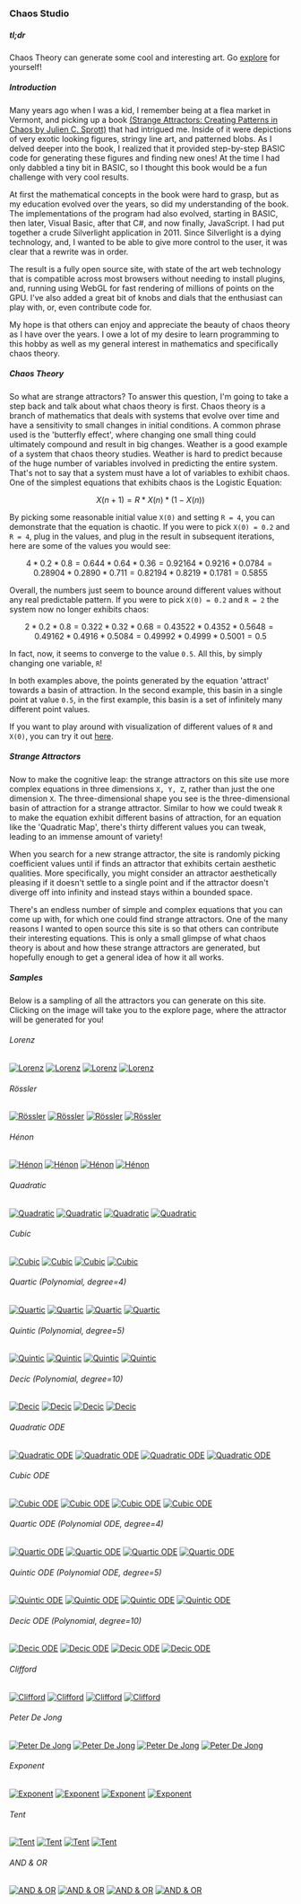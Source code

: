 ### Chaos Studio

##### tl;dr
Chaos Theory can generate some cool and interesting art. Go [explore](http://chaos-studio.io/#/explore) for yourself!

##### Introduction
Many years ago when I was a kid, I remember being at a flea market in Vermont, and picking up a 
book [(Strange Attractors:
Creating Patterns in Chaos by Julien C. Sprott)](http://sprott.physics.wisc.edu/sa.htm) that had intrigued me.  Inside of it were 
depictions of very exotic looking figures, stringy line art, and patterned blobs.  As I delved 
deeper into the book, I realized that it provided step-by-step BASIC code for generating these 
figures and finding new ones!  At the time I had only dabbled a tiny bit in BASIC, so I thought 
this book would be a fun challenge with very cool results.

At first the mathematical concepts in the book were hard to grasp, but as my education evolved 
over the years, so did my understanding of the book.  The implementations of the program had 
also evolved, starting in BASIC, then later, Visual Basic, after that C#, and now finally, 
JavaScript.  I had put together a crude Silverlight application in 2011. Since Silverlight is 
a dying technology, and, I wanted to be able to give more control to the user, it was clear 
that a rewrite was in order.


The result is a fully open source site, with state of the art web technology that is compatible 
across most browsers without needing to install plugins, and, running using WebGL for fast 
rendering of millions of points on the GPU.  I've also added a great bit of knobs and dials that 
the enthusiast can play with, or, even contribute code for.


My hope is that others can enjoy and appreciate the beauty of chaos theory as I have over the 
years.  I owe a lot of my desire to learn programming to this hobby as well as my general interest 
in mathematics and specifically chaos theory. 

##### Chaos Theory
So what are strange attractors?  To answer this question, I'm going to take a step back and talk
about what chaos theory is first.  Chaos theory is a branch of mathematics that deals with
systems that evolve over time and have a sensitivity to small changes in initial conditions.
A common phrase used is the 'butterfly effect', where changing one small thing could ultimately
compound and result in big changes.  Weather is a good example of a system that chaos theory
studies.  Weather is hard to predict because of the huge number of variables involved in
predicting the entire system.  That's not to say that a system must have a lot of variables
to exhibit chaos.  One of the simplest equations that exhibits chaos is the Logistic Equation:

```math
X(n+1) = R * X(n) * (1 - X(n))
```

By picking some reasonable initial value `X(0)` and setting `R = 4`, you can demonstrate that
the equation is chaotic.  If you were to pick `X(0) = 0.2` and `R = 4`, plug in the values,
and plug in the result in subsequent iterations, here are some of the values you would see:

```math
4 * 0.2 * 0.8 = 0.64
4 * 0.64 * 0.36 = 0.9216
4 * 0.9216 * 0.0784 = 0.2890
4 * 0.2890 * 0.711 = 0.8219
4 * 0.8219 * 0.1781 = 0.5855
```

Overall, the numbers just seem to bounce around different values without any real predictable
pattern. If you were to pick `X(0) = 0.2` and `R = 2` the system now no longer exhibits chaos:

```math
2 * 0.2 * 0.8 = 0.32
2 * 0.32 * 0.68 = 0.4352
2 * 0.4352 * 0.5648 = 0.4916
2 * 0.4916 * 0.5084 = 0.4999
2 * 0.4999 * 0.5001 = 0.5
```

In fact, now, it seems to converge to the value `0.5`.  All this, by simply changing one
variable, `R`!

In both examples above, the points generated by the equation 'attract' towards a basin of
attraction.  In the second example, this basin in a single point at value `0.5`, in the first
example, this basin is a set of infinitely many different point values.

If you want to play around with visualization of different values of `R` and `X(0)`, you can try it out [here](http://chaos-studio.io/#/logistic).

##### Strange Attractors
Now to make the cognitive leap: the strange attractors on this site use more complex equations
in three dimensions `X, Y, Z`, rather than just the one dimension `X`.  The three-dimensional
shape you see is the three-dimensional basin of attraction for a strange attractor.  Similar to
how we could tweak `R` to make the equation exhibit different basins of attraction, for an
equation like the 'Quadratic Map', there's thirty different values you can tweak, leading to an
immense amount of variety!

When you search for a new strange attractor, the site is randomly picking coefficient values
until if finds an attractor that exhibits certain aesthetic qualities.  More specifically, you
might consider an attractor aesthetically pleasing if it doesn't settle to a single point and
if the attractor doesn't diverge off into infinity and instead stays within a bounded space.

There's an endless number of simple and complex equations that you can come up with, for which
one could find strange attractors.  One of the many reasons I wanted to open source this
site is so that others can contribute their interesting equations.  This is only a small glimpse of
what chaos theory is about and how these strange attractors are generated, but hopefully enough
to get a general idea of how it all works.

##### Samples
Below is a sampling of all the attractors you can generate on this site.  Clicking on the image will
take you to the explore page, where the attractor will be generated for you!

###### Lorenz
[![Lorenz](../png/lorenz1.png)](http://chaos-studio.io/#/explore/PDE3OkF0dHJhY3RvclNuYXBzaG90MzptYXA8OTpMb3JlbnpNYXA+Mzpybmc8Mjc6TGluZWFyQ29uZ3J1ZW50aWFsR2VuZXJhdG9yNDpzZWVkKDE1MDYxOTkxMTM5MDkpPj4=)
[![Lorenz](../png/lorenz2.png)](http://chaos-studio.io/#/explore/PDE3OkF0dHJhY3RvclNuYXBzaG90MzptYXA8OTpMb3JlbnpNYXA+Mzpybmc8Mjc6TGluZWFyQ29uZ3J1ZW50aWFsR2VuZXJhdG9yNDpzZWVkKDE1MDYxOTkzNjcwNzYpPj4=)
[![Lorenz](../png/lorenz3.png)](http://chaos-studio.io/#/explore/PDE3OkF0dHJhY3RvclNuYXBzaG90MzptYXA8OTpMb3JlbnpNYXA+Mzpybmc8Mjc6TGluZWFyQ29uZ3J1ZW50aWFsR2VuZXJhdG9yNDpzZWVkKDE1MDYxOTk0MzA5NjQpPj4=)
[![Lorenz](../png/lorenz4.png)](http://chaos-studio.io/#/explore/PDE3OkF0dHJhY3RvclNuYXBzaG90MzptYXA8OTpMb3JlbnpNYXA+Mzpybmc8Mjc6TGluZWFyQ29uZ3J1ZW50aWFsR2VuZXJhdG9yNDpzZWVkKDE1MDYxOTk1NDI2MjQpPj4=)

###### Rössler
[![Rössler](../png/rossler1.png)](http://chaos-studio.io/#/explore/PDE3OkF0dHJhY3RvclNuYXBzaG90MzptYXA8MTA6Um9zc2xlck1hcD4zOnJuZzwyNzpMaW5lYXJDb25ncnVlbnRpYWxHZW5lcmF0b3I0OnNlZWQoMTUwNjIwMTkyNTk2NSk+Pg==)
[![Rössler](../png/rossler2.png)](http://chaos-studio.io/#/explore/PDE3OkF0dHJhY3RvclNuYXBzaG90MzptYXA8MTA6Um9zc2xlck1hcD4zOnJuZzwyNzpMaW5lYXJDb25ncnVlbnRpYWxHZW5lcmF0b3I0OnNlZWQoMTUwNjIwMjQxNjg1Nik+Pg==)
[![Rössler](../png/rossler3.png)](http://chaos-studio.io/#/explore/PDE3OkF0dHJhY3RvclNuYXBzaG90MzptYXA8MTA6Um9zc2xlck1hcD4zOnJuZzwyNzpMaW5lYXJDb25ncnVlbnRpYWxHZW5lcmF0b3I0OnNlZWQoMTUwNjIwMjU1ODk1OSk+Pg==)
[![Rössler](../png/rossler4.png)](http://chaos-studio.io/#/explore/PDE3OkF0dHJhY3RvclNuYXBzaG90MzptYXA8MTA6Um9zc2xlck1hcD4zOnJuZzwyNzpMaW5lYXJDb25ncnVlbnRpYWxHZW5lcmF0b3I0OnNlZWQoMTUwNjIwMjYxODY5NCk+Pg==)

###### Hénon
[![Hénon](../png/henon1.png)](http://chaos-studio.io/#/explore/PDE3OkF0dHJhY3RvclNuYXBzaG90MzptYXA8ODpIZW5vbk1hcD4zOnJuZzwyNzpMaW5lYXJDb25ncnVlbnRpYWxHZW5lcmF0b3I0OnNlZWQoMTUwNjE5ODcxODcwNCk+Pg==)
[![Hénon](../png/henon2.png)](http://chaos-studio.io/#/explore/PDE3OkF0dHJhY3RvclNuYXBzaG90MzptYXA8ODpIZW5vbk1hcD4zOnJuZzwyNzpMaW5lYXJDb25ncnVlbnRpYWxHZW5lcmF0b3I0OnNlZWQoMTUwNjE5ODg3NDE4OSk+Pg==)
[![Hénon](../png/henon3.png)](http://chaos-studio.io/#/explore/PDE3OkF0dHJhY3RvclNuYXBzaG90MzptYXA8ODpIZW5vbk1hcD4zOnJuZzwyNzpMaW5lYXJDb25ncnVlbnRpYWxHZW5lcmF0b3I0OnNlZWQoMTUwNjE5OTAwMDUxMCk+Pg==)
[![Hénon](../png/henon4.png)](http://chaos-studio.io/#/explore/PDE3OkF0dHJhY3RvclNuYXBzaG90MzptYXA8ODpIZW5vbk1hcD4zOnJuZzwyNzpMaW5lYXJDb25ncnVlbnRpYWxHZW5lcmF0b3I0OnNlZWQoMTUwNjE5OTA0NDE0MCk+Pg==)

###### Quadratic
[![Quadratic](../png/quadratic1.png)](http://chaos-studio.io/#/explore/PDE3OkF0dHJhY3RvclNuYXBzaG90MzptYXA8MTI6UXVhZHJhdGljTWFwPjM6cm5nPDI3OkxpbmVhckNvbmdydWVudGlhbEdlbmVyYXRvcjQ6c2VlZCgxNTA2MTg0MzU5ODQ1KT4+)
[![Quadratic](../png/quadratic2.png)](http://chaos-studio.io/#/explore/PDE3OkF0dHJhY3RvclNuYXBzaG90MzptYXA8MTI6UXVhZHJhdGljTWFwPjM6cm5nPDI3OkxpbmVhckNvbmdydWVudGlhbEdlbmVyYXRvcjQ6c2VlZCgxNTA2MTg0NTU0NzExKT4+)
[![Quadratic](../png/quadratic3.png)](http://chaos-studio.io/#/explore/PDE3OkF0dHJhY3RvclNuYXBzaG90MzptYXA8MTI6UXVhZHJhdGljTWFwPjM6cm5nPDI3OkxpbmVhckNvbmdydWVudGlhbEdlbmVyYXRvcjQ6c2VlZCgxNTA2MTg0NzIyNzQyKT4+)
[![Quadratic](../png/quadratic4.png)](http://chaos-studio.io/#/explore/PDE3OkF0dHJhY3RvclNuYXBzaG90MzptYXA8MTI6UXVhZHJhdGljTWFwPjM6cm5nPDI3OkxpbmVhckNvbmdydWVudGlhbEdlbmVyYXRvcjQ6c2VlZCgxNTA2MTg0Nzc1NDIwKT4+)

###### Cubic
[![Cubic](../png/cubic1.png)](http://chaos-studio.io/#/explore/PDE3OkF0dHJhY3RvclNuYXBzaG90MzptYXA8ODpDdWJpY01hcD4zOnJuZzwyNzpMaW5lYXJDb25ncnVlbnRpYWxHZW5lcmF0b3I0OnNlZWQoMTUwNjE4NjQ2OTkzNik+Pg==)
[![Cubic](../png/cubic2.png)](http://chaos-studio.io/#/explore/PDE3OkF0dHJhY3RvclNuYXBzaG90MzptYXA8ODpDdWJpY01hcD4zOnJuZzwyNzpMaW5lYXJDb25ncnVlbnRpYWxHZW5lcmF0b3I0OnNlZWQoMTUwNjE4NjYxNDYyNik+Pg==)
[![Cubic](../png/cubic3.png)](http://chaos-studio.io/#/explore/PDE3OkF0dHJhY3RvclNuYXBzaG90MzptYXA8ODpDdWJpY01hcD4zOnJuZzwyNzpMaW5lYXJDb25ncnVlbnRpYWxHZW5lcmF0b3I0OnNlZWQoMTUwNjE4NjcyMjQ1Mik+Pg==)
[![Cubic](../png/cubic4.png)](http://chaos-studio.io/#/explore/PDE3OkF0dHJhY3RvclNuYXBzaG90MzptYXA8ODpDdWJpY01hcD4zOnJuZzwyNzpMaW5lYXJDb25ncnVlbnRpYWxHZW5lcmF0b3I0OnNlZWQoMTUwNjE4NzI0NTQyMCk+Pg==)

###### Quartic (Polynomial, degree=4)
[![Quartic](../png/quartic1.png)](http://chaos-studio.io/#/explore/PDE3OkF0dHJhY3RvclNuYXBzaG90MzptYXA8MTM6UG9seW5vbWlhbE1hcDY6ZGVncmVlKDQpPjM6cm5nPDI3OkxpbmVhckNvbmdydWVudGlhbEdlbmVyYXRvcjQ6c2VlZCgxNTA2MjEzNTg4Njg0KT4+)
[![Quartic](../png/quartic2.png)](http://chaos-studio.io/#/explore/PDE3OkF0dHJhY3RvclNuYXBzaG90MzptYXA8MTM6UG9seW5vbWlhbE1hcDY6ZGVncmVlKDQpPjM6cm5nPDI3OkxpbmVhckNvbmdydWVudGlhbEdlbmVyYXRvcjQ6c2VlZCgxNTA2MjEzNzUyMDk4KT4+)
[![Quartic](../png/quartic3.png)](http://chaos-studio.io/#/explore/PDE3OkF0dHJhY3RvclNuYXBzaG90MzptYXA8MTM6UG9seW5vbWlhbE1hcDY6ZGVncmVlKDQpPjM6cm5nPDI3OkxpbmVhckNvbmdydWVudGlhbEdlbmVyYXRvcjQ6c2VlZCgxNTA2MjEzODE5MDgyKT4+)
[![Quartic](../png/quartic4.png)](http://chaos-studio.io/#/explore/PDE3OkF0dHJhY3RvclNuYXBzaG90MzptYXA8MTM6UG9seW5vbWlhbE1hcDY6ZGVncmVlKDQpPjM6cm5nPDI3OkxpbmVhckNvbmdydWVudGlhbEdlbmVyYXRvcjQ6c2VlZCgxNTA2MjE0MDY4MTI1KT4+)

###### Quintic (Polynomial, degree=5)
[![Quintic](../png/quintic1.png)](http://chaos-studio.io/#/explore/PDE3OkF0dHJhY3RvclNuYXBzaG90MzptYXA8MTM6UG9seW5vbWlhbE1hcDY6ZGVncmVlKDUpPjM6cm5nPDI3OkxpbmVhckNvbmdydWVudGlhbEdlbmVyYXRvcjQ6c2VlZCgxNTA2MjE0MTMyNDI4KT4+)
[![Quintic](../png/quintic2.png)](http://chaos-studio.io/#/explore/PDE3OkF0dHJhY3RvclNuYXBzaG90MzptYXA8MTM6UG9seW5vbWlhbE1hcDY6ZGVncmVlKDUpPjM6cm5nPDI3OkxpbmVhckNvbmdydWVudGlhbEdlbmVyYXRvcjQ6c2VlZCgxNTA2MjE0MjcwOTgyKT4+)
[![Quintic](../png/quintic3.png)](http://chaos-studio.io/#/explore/PDE3OkF0dHJhY3RvclNuYXBzaG90MzptYXA8MTM6UG9seW5vbWlhbE1hcDY6ZGVncmVlKDUpPjM6cm5nPDI3OkxpbmVhckNvbmdydWVudGlhbEdlbmVyYXRvcjQ6c2VlZCgxNTA2MjE0NDUwMDAwKT4+)
[![Quintic](../png/quintic4.png)](http://chaos-studio.io/#/explore/PDE3OkF0dHJhY3RvclNuYXBzaG90MzptYXA8MTM6UG9seW5vbWlhbE1hcDY6ZGVncmVlKDUpPjM6cm5nPDI3OkxpbmVhckNvbmdydWVudGlhbEdlbmVyYXRvcjQ6c2VlZCgxNTA2MjI2ODQ3MjE1KT4+)

###### Decic (Polynomial, degree=10)
[![Decic](../png/decic1.png)](http://chaos-studio.io/#/explore/PDE3OkF0dHJhY3RvclNuYXBzaG90MzptYXA8MTM6UG9seW5vbWlhbE1hcDY6ZGVncmVlKDEwKT4zOnJuZzwyNzpMaW5lYXJDb25ncnVlbnRpYWxHZW5lcmF0b3I0OnNlZWQoMTUwNjIxNzIwMzgzNik+Pg==)
[![Decic](../png/decic2.png)](http://chaos-studio.io/#/explore/PDE3OkF0dHJhY3RvclNuYXBzaG90MzptYXA8MTM6UG9seW5vbWlhbE1hcDY6ZGVncmVlKDEwKT4zOnJuZzwyNzpMaW5lYXJDb25ncnVlbnRpYWxHZW5lcmF0b3I0OnNlZWQoMTUwNjIxNzM3MDQyNik+Pg==)
[![Decic](../png/decic3.png)](http://chaos-studio.io/#/explore/PDE3OkF0dHJhY3RvclNuYXBzaG90MzptYXA8MTM6UG9seW5vbWlhbE1hcDY6ZGVncmVlKDEwKT4zOnJuZzwyNzpMaW5lYXJDb25ncnVlbnRpYWxHZW5lcmF0b3I0OnNlZWQoMTUwNjIxNzUyMDczOSk+Pg==)
[![Decic](../png/decic4.png)](http://chaos-studio.io/#/explore/PDE3OkF0dHJhY3RvclNuYXBzaG90MzptYXA8MTM6UG9seW5vbWlhbE1hcDY6ZGVncmVlKDEwKT4zOnJuZzwyNzpMaW5lYXJDb25ncnVlbnRpYWxHZW5lcmF0b3I0OnNlZWQoMTUwNjIxNzgzNzU5Mik+Pg==)

###### Quadratic ODE
[![Quadratic ODE](../png/quadraticode1.png)](http://chaos-studio.io/#/explore/PDE3OkF0dHJhY3RvclNuYXBzaG90MzptYXA8MTU6UXVhZHJhdGljT2RlTWFwPjM6cm5nPDI3OkxpbmVhckNvbmdydWVudGlhbEdlbmVyYXRvcjQ6c2VlZCgxNTA2MjAzODI2MzU1KT4+)
[![Quadratic ODE](../png/quadraticode2.png)](http://chaos-studio.io/#/explore/PDE3OkF0dHJhY3RvclNuYXBzaG90MzptYXA8MTU6UXVhZHJhdGljT2RlTWFwPjM6cm5nPDI3OkxpbmVhckNvbmdydWVudGlhbEdlbmVyYXRvcjQ6c2VlZCgxNTA2MjA0MDQ1MDk1KT4+)
[![Quadratic ODE](../png/quadraticode3.png)](http://chaos-studio.io/#/explore/PDE3OkF0dHJhY3RvclNuYXBzaG90MzptYXA8MTU6UXVhZHJhdGljT2RlTWFwPjM6cm5nPDI3OkxpbmVhckNvbmdydWVudGlhbEdlbmVyYXRvcjQ6c2VlZCgxNTA2MjA0MzE5OTY3KT4+)
[![Quadratic ODE](../png/quadraticode4.png)](http://chaos-studio.io/#/explore/PDE3OkF0dHJhY3RvclNuYXBzaG90MzptYXA8MTU6UXVhZHJhdGljT2RlTWFwPjM6cm5nPDI3OkxpbmVhckNvbmdydWVudGlhbEdlbmVyYXRvcjQ6c2VlZCgxNTA2MjA0NDIzMTg5KT4+)

###### Cubic ODE
[![Cubic ODE](../png/cubicode1.png)](http://chaos-studio.io/#/explore/PDE3OkF0dHJhY3RvclNuYXBzaG90MzptYXA8MTE6Q3ViaWNPZGVNYXA+Mzpybmc8Mjc6TGluZWFyQ29uZ3J1ZW50aWFsR2VuZXJhdG9yNDpzZWVkKDE1MDYyMDUxMDUwNDkpPj4=)
[![Cubic ODE](../png/cubicode2.png)](http://chaos-studio.io/#/explore/PDE3OkF0dHJhY3RvclNuYXBzaG90MzptYXA8MTE6Q3ViaWNPZGVNYXA+Mzpybmc8Mjc6TGluZWFyQ29uZ3J1ZW50aWFsR2VuZXJhdG9yNDpzZWVkKDE1MDYyMDUxNzA0NzIpPj4=)
[![Cubic ODE](../png/cubicode3.png)](http://chaos-studio.io/#/explore/PDE3OkF0dHJhY3RvclNuYXBzaG90MzptYXA8MTE6Q3ViaWNPZGVNYXA+Mzpybmc8Mjc6TGluZWFyQ29uZ3J1ZW50aWFsR2VuZXJhdG9yNDpzZWVkKDE1MDYyMDUyNzkzNTcpPj4=)
[![Cubic ODE](../png/cubicode4.png)](http://chaos-studio.io/#/explore/PDE3OkF0dHJhY3RvclNuYXBzaG90MzptYXA8MTE6Q3ViaWNPZGVNYXA+Mzpybmc8Mjc6TGluZWFyQ29uZ3J1ZW50aWFsR2VuZXJhdG9yNDpzZWVkKDE1MDYzOTcyNDk0MzUpPj4=)

###### Quartic ODE (Polynomial ODE, degree=4)
[![Quartic ODE](../png/quarticode1.png)](http://chaos-studio.io/#/explore/PDE3OkF0dHJhY3RvclNuYXBzaG90MzptYXA8MTY6UG9seW5vbWlhbE9kZU1hcDY6ZGVncmVlKDQpPjM6cm5nPDI3OkxpbmVhckNvbmdydWVudGlhbEdlbmVyYXRvcjQ6c2VlZCgxNTA2MjE0OTg1Mjg4KT4+)
[![Quartic ODE](../png/quarticode2.png)](http://chaos-studio.io/#/explore/PDE3OkF0dHJhY3RvclNuYXBzaG90MzptYXA8MTY6UG9seW5vbWlhbE9kZU1hcDY6ZGVncmVlKDQpPjM6cm5nPDI3OkxpbmVhckNvbmdydWVudGlhbEdlbmVyYXRvcjQ6c2VlZCgxNTA2MjE1MjA3MTIzKT4+)
[![Quartic ODE](../png/quarticode3.png)](http://chaos-studio.io/#/explore/PDE3OkF0dHJhY3RvclNuYXBzaG90MzptYXA8MTY6UG9seW5vbWlhbE9kZU1hcDY6ZGVncmVlKDQpPjM6cm5nPDI3OkxpbmVhckNvbmdydWVudGlhbEdlbmVyYXRvcjQ6c2VlZCgxNTA2MjE1NTQ2MjU1KT4+)
[![Quartic ODE](../png/quarticode4.png)](http://chaos-studio.io/#/explore/PDE3OkF0dHJhY3RvclNuYXBzaG90MzptYXA8MTY6UG9seW5vbWlhbE9kZU1hcDY6ZGVncmVlKDQpPjM6cm5nPDI3OkxpbmVhckNvbmdydWVudGlhbEdlbmVyYXRvcjQ6c2VlZCgxNTA2MjE1NjM2MzE4KT4+)

###### Quintic ODE (Polynomial ODE, degree=5)
[![Quintic ODE](../png/quinticode1.png)](http://chaos-studio.io/#/explore/PDE3OkF0dHJhY3RvclNuYXBzaG90MzptYXA8MTY6UG9seW5vbWlhbE9kZU1hcDY6ZGVncmVlKDUpPjM6cm5nPDI3OkxpbmVhckNvbmdydWVudGlhbEdlbmVyYXRvcjQ6c2VlZCgxNTA2MjE1NzMxMzUyKT4+)
[![Quintic ODE](../png/quinticode2.png)](http://chaos-studio.io/#/explore/PDE3OkF0dHJhY3RvclNuYXBzaG90MzptYXA8MTY6UG9seW5vbWlhbE9kZU1hcDY6ZGVncmVlKDUpPjM6cm5nPDI3OkxpbmVhckNvbmdydWVudGlhbEdlbmVyYXRvcjQ6c2VlZCgxNTA2MjE1OTEzMDY5KT4+)
[![Quintic ODE](../png/quinticode3.png)](http://chaos-studio.io/#/explore/PDE3OkF0dHJhY3RvclNuYXBzaG90MzptYXA8MTY6UG9seW5vbWlhbE9kZU1hcDY6ZGVncmVlKDUpPjM6cm5nPDI3OkxpbmVhckNvbmdydWVudGlhbEdlbmVyYXRvcjQ6c2VlZCgxNTA2MjE2MDI3MzE2KT4+)
[![Quintic ODE](../png/quinticode4.png)](http://chaos-studio.io/#/explore/PDE3OkF0dHJhY3RvclNuYXBzaG90MzptYXA8MTY6UG9seW5vbWlhbE9kZU1hcDY6ZGVncmVlKDUpPjM6cm5nPDI3OkxpbmVhckNvbmdydWVudGlhbEdlbmVyYXRvcjQ6c2VlZCgxNTA2MjE2MTg3NjIzKT4+)

###### Decic ODE (Polynomial, degree=10)
[![Decic ODE](../png/decicode1.png)](http://chaos-studio.io/#/explore/PDE3OkF0dHJhY3RvclNuYXBzaG90MzptYXA8MTY6UG9seW5vbWlhbE9kZU1hcDY6ZGVncmVlKDEwKT4zOnJuZzwyNzpMaW5lYXJDb25ncnVlbnRpYWxHZW5lcmF0b3I0OnNlZWQoMTUwNjIxODEzMDYwMSk+Pg==)
[![Decic ODE](../png/decicode2.png)](http://chaos-studio.io/#/explore/PDE3OkF0dHJhY3RvclNuYXBzaG90MzptYXA8MTY6UG9seW5vbWlhbE9kZU1hcDk6ZGVncmVlKDEwKT4zOnJuZzwyNzpMaW5lYXJDb25ncnVlbnRpYWxHZW5lcmF0b3I0OnNlZWQoMTUwNjIxODM1MjQwNSk+Pg==)
[![Decic ODE](../png/decicode3.png)](http://chaos-studio.io/#/explore/PDE3OkF0dHJhY3RvclNuYXBzaG90MzptYXA8MTY6UG9seW5vbWlhbE9kZU1hcDk6ZGVncmVlKDEwKT4zOnJuZzwyNzpMaW5lYXJDb25ncnVlbnRpYWxHZW5lcmF0b3I0OnNlZWQoMTUwNjIxODQ5MzE3MSk+Pg==)
[![Decic ODE](../png/decicode4.png)](http://chaos-studio.io/#/explore/PDE3OkF0dHJhY3RvclNuYXBzaG90MzptYXA8MTY6UG9seW5vbWlhbE9kZU1hcDk6ZGVncmVlKDEwKT4zOnJuZzwyNzpMaW5lYXJDb25ncnVlbnRpYWxHZW5lcmF0b3I0OnNlZWQoMTUwNjIxODgxNDM3OCk+Pg==)

###### Clifford
[![Clifford](../png/clifford1.png)](http://chaos-studio.io/#/explore/PDE3OkF0dHJhY3RvclNuYXBzaG90MzptYXA8MTE6Q2xpZmZvcmRNYXA+Mzpybmc8Mjc6TGluZWFyQ29uZ3J1ZW50aWFsR2VuZXJhdG9yNDpzZWVkKDE1MDYxOTc2NTM5NTQpPj4=)
[![Clifford](../png/clifford2.png)](http://chaos-studio.io/#/explore/PDE3OkF0dHJhY3RvclNuYXBzaG90MzptYXA8MTE6Q2xpZmZvcmRNYXA+Mzpybmc8Mjc6TGluZWFyQ29uZ3J1ZW50aWFsR2VuZXJhdG9yNDpzZWVkKDE1MDYxOTc3NjU4NjApPj4=)
[![Clifford](../png/clifford3.png)](http://chaos-studio.io/#/explore/PDE3OkF0dHJhY3RvclNuYXBzaG90MzptYXA8MTE6Q2xpZmZvcmRNYXA+Mzpybmc8Mjc6TGluZWFyQ29uZ3J1ZW50aWFsR2VuZXJhdG9yNDpzZWVkKDE1MDYxOTc4MzcxNzIpPj4=)
[![Clifford](../png/clifford4.png)](http://chaos-studio.io/#/explore/PDE3OkF0dHJhY3RvclNuYXBzaG90MzptYXA8MTE6Q2xpZmZvcmRNYXA+Mzpybmc8Mjc6TGluZWFyQ29uZ3J1ZW50aWFsR2VuZXJhdG9yNDpzZWVkKDE1MDYxOTgxNjczMTUpPj4=)

###### Peter De Jong
[![Peter De Jong](../png/peterDeJong1.png)](http://chaos-studio.io/#/explore/PDE3OkF0dHJhY3RvclNuYXBzaG90MzptYXA8MTQ6UGV0ZXJEZUpvbmdNYXA+Mzpybmc8Mjc6TGluZWFyQ29uZ3J1ZW50aWFsR2VuZXJhdG9yNDpzZWVkKDE1MDYxOTgyNzMwMDEpPj4=)
[![Peter De Jong](../png/peterDeJong2.png)](http://chaos-studio.io/#/explore/PDE3OkF0dHJhY3RvclNuYXBzaG90MzptYXA8MTQ6UGV0ZXJEZUpvbmdNYXA+Mzpybmc8Mjc6TGluZWFyQ29uZ3J1ZW50aWFsR2VuZXJhdG9yNDpzZWVkKDE1MDYxOTgzNDgxNjApPj4=)
[![Peter De Jong](../png/peterDeJong3.png)](http://chaos-studio.io/#/explore/PDE3OkF0dHJhY3RvclNuYXBzaG90MzptYXA8MTQ6UGV0ZXJEZUpvbmdNYXA+Mzpybmc8Mjc6TGluZWFyQ29uZ3J1ZW50aWFsR2VuZXJhdG9yNDpzZWVkKDE1MDYxOTg2NDE5NDgpPj4=)
[![Peter De Jong](../png/peterDeJong4.png)](http://chaos-studio.io/#/explore/PDE3OkF0dHJhY3RvclNuYXBzaG90MzptYXA8MTQ6UGV0ZXJEZUpvbmdNYXA+Mzpybmc8Mjc6TGluZWFyQ29uZ3J1ZW50aWFsR2VuZXJhdG9yNDpzZWVkKDE1MDYxOTg1MzA5NjApPj4=)

###### Exponent
[![Exponent](../png/exponent1.png)](http://chaos-studio.io/#/explore/PDE3OkF0dHJhY3RvclNuYXBzaG90MzptYXA8MTE6RXhwb25lbnRNYXA+Mzpybmc8Mjc6TGluZWFyQ29uZ3J1ZW50aWFsR2VuZXJhdG9yNDpzZWVkKDE1MDYyMDAyMzQ4MDUpPj4=)
[![Exponent](../png/exponent2.png)](http://chaos-studio.io/#/explore/PDE3OkF0dHJhY3RvclNuYXBzaG90MzptYXA8MTE6RXhwb25lbnRNYXA+Mzpybmc8Mjc6TGluZWFyQ29uZ3J1ZW50aWFsR2VuZXJhdG9yNDpzZWVkKDE1MDYyMDA0NDc0MDQpPj4=)
[![Exponent](../png/exponent3.png)](http://chaos-studio.io/#/explore/PDE3OkF0dHJhY3RvclNuYXBzaG90MzptYXA8MTE6RXhwb25lbnRNYXA+Mzpybmc8Mjc6TGluZWFyQ29uZ3J1ZW50aWFsR2VuZXJhdG9yNDpzZWVkKDE1MDYyMDA1MTQyNjIpPj4=)
[![Exponent](../png/exponent4.png)](http://chaos-studio.io/#/explore/PDE3OkF0dHJhY3RvclNuYXBzaG90MzptYXA8MTE6RXhwb25lbnRNYXA+Mzpybmc8Mjc6TGluZWFyQ29uZ3J1ZW50aWFsR2VuZXJhdG9yNDpzZWVkKDE1MDYyMDA1ODY1ODUpPj4=)

###### Tent
[![Tent](../png/tent1.png)](http://chaos-studio.io/#/explore/PDE3OkF0dHJhY3RvclNuYXBzaG90MzptYXA8NzpUZW50TWFwPjM6cm5nPDI3OkxpbmVhckNvbmdydWVudGlhbEdlbmVyYXRvcjQ6c2VlZCgxNTA2MTk5NjcyMzYxKT4+)
[![Tent](../png/tent2.png)](http://chaos-studio.io/#/explore/PDE3OkF0dHJhY3RvclNuYXBzaG90MzptYXA8NzpUZW50TWFwPjM6cm5nPDI3OkxpbmVhckNvbmdydWVudGlhbEdlbmVyYXRvcjQ6c2VlZCgxNTA2MTk5NzY3NzI3KT4+)
[![Tent](../png/tent3.png)](http://chaos-studio.io/#/explore/PDE3OkF0dHJhY3RvclNuYXBzaG90MzptYXA8NzpUZW50TWFwPjM6cm5nPDI3OkxpbmVhckNvbmdydWVudGlhbEdlbmVyYXRvcjQ6c2VlZCgxNTA2MjAwMTg0OTgzKT4+)
[![Tent](../png/tent4.png)](http://chaos-studio.io/#/explore/PDE3OkF0dHJhY3RvclNuYXBzaG90MzptYXA8NzpUZW50TWFwPjM6cm5nPDI3OkxpbmVhckNvbmdydWVudGlhbEdlbmVyYXRvcjQ6c2VlZCgxNTA2MjAwMDc4MzQ2KT4+)

###### AND & OR
[![AND & OR](../png/andor1.png)](http://chaos-studio.io/#/explore/PDE3OkF0dHJhY3RvclNuYXBzaG90MzptYXA8ODpBbmRPck1hcD4zOnJuZzwyNzpMaW5lYXJDb25ncnVlbnRpYWxHZW5lcmF0b3I0OnNlZWQoMTUwNjIwMDg2OTk2OSk+Pg==)
[![AND & OR](../png/andor2.png)](http://chaos-studio.io/#/explore/PDE3OkF0dHJhY3RvclNuYXBzaG90MzptYXA8ODpBbmRPck1hcD4zOnJuZzwyNzpMaW5lYXJDb25ncnVlbnRpYWxHZW5lcmF0b3I0OnNlZWQoMTUwNjIwMDkyNjg4NCk+Pg==)
[![AND & OR](../png/andor3.png)](http://chaos-studio.io/#/explore/PDE3OkF0dHJhY3RvclNuYXBzaG90MzptYXA8ODpBbmRPck1hcD4zOnJuZzwyNzpMaW5lYXJDb25ncnVlbnRpYWxHZW5lcmF0b3I0OnNlZWQoMTUwNjIwMDk4ODI1OCk+Pg==)
[![AND & OR](../png/andor4.png)](http://chaos-studio.io/#/explore/PDE3OkF0dHJhY3RvclNuYXBzaG90MzptYXA8ODpBbmRPck1hcD4zOnJuZzwyNzpMaW5lYXJDb25ncnVlbnRpYWxHZW5lcmF0b3I0OnNlZWQoMTUwNjIwMTA3OTY5OSk+Pg==)

